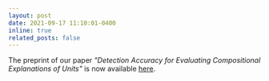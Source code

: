 ```yaml
---
layout: post
date: 2021-09-17 11:10:01-0400
inline: true
related_posts: false
---
```


The preprint of our paper *"Detection Accuracy for Evaluating Compositional Explanations of Units"* is now available <a href="http://arxiv.org/abs/2109.07804">here</a>.
